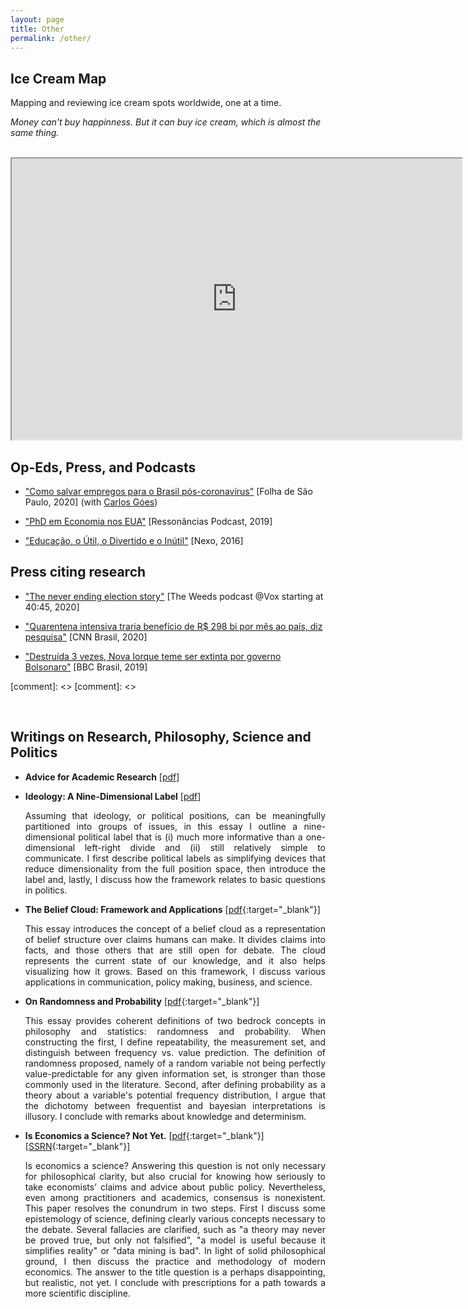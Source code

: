 ```yaml
---
layout: page
title: Other
permalink: /other/
---
```


## Ice Cream Map

Mapping and reviewing ice cream spots worldwide, one at a time.

_Money can't buy happinness. But it can buy ice cream, which is almost the same thing._

<br>
<iframe src="https://www.google.com/maps/d/u/0/embed?mid=1p4BP4juwU4Jlq3GjpcGG50a5ZL_r_hVy" width="720" height="450"></iframe>

<br>

## Op-Eds, Press, and Podcasts

- ["Como salvar empregos para o Brasil pós-coronavírus"](https://www1.folha.uol.com.br/mercado/2020/03/como-salvar-empregos-para-o-brasil-pos-coronavirus.shtml)  [Folha de São Paulo, 2020] (with [Carlos Góes](https://carlosgoes.com/))

- ["PhD em Economia nos EUA"](https://open.spotify.com/episode/1rhl7RCedUeninvjYfrKYH?si=wiR17Hk9RJGez6a3Z4jrFQ) [Ressonâncias Podcast, 2019]

- ["Educação, o Útil, o Divertido e o Inútil"](https://www.nexojornal.com.br/ensaio/2016/Educa%C3%A7%C3%A3o-o-%C3%BAtil-o-divertido-e-o-in%C3%BAtil) [Nexo, 2016] 

## Press citing research

- ["The never ending election story"](https://open.spotify.com/episode/0QluGZdvuc5lFtt2ygnEtC?si=gKVrkA3ZRKexAFTMAmfl5w) [The Weeds podcast @Vox starting at 40:45, 2020]

- ["Quarentena intensiva traria benefício de R$ 298 bi por mês ao país, diz pesquisa"](https://www.cnnbrasil.com.br/nacional/2020/04/22/quarentena-intensiva-traria-beneficio-de-r-298-bi-por-mes-ao-pais-diz-pesquisa) [CNN Brasil, 2020]

- ["Destruída 3 vezes, Nova Iorque teme ser extinta por governo Bolsonaro"](https://www.bbc.com/portuguese/brasil-50402258) [BBC Brasil, 2019]


[comment]: <> [comment]: <> 

<br>

## Writings on Research, Philosophy, Science and Politics

- **Advice for Academic Research** [[pdf](/files/papers/Dahis_Advice_Research.pdf)]

- **Ideology: A Nine-Dimensional Label** [[pdf](/files/papers/Dahis_Ideology.pdf)]
   
    <p style="text-align: justify;"> Assuming that ideology, or political positions, can be meaningfully partitioned into groups of issues, in this essay I outline a nine-dimensional political label that is (i) much more informative than a one-dimensional left-right divide and (ii) still relatively simple to communicate. I first describe political labels as simplifying devices that reduce dimensionality from the full position space, then introduce the label and, lastly, I discuss how the framework relates to basic questions in politics. </p>

- **The Belief Cloud: Framework and Applications** [[pdf](/files/papers/Dahis_BC.pdf){:target="_blank"}]
   
    <p style="text-align: justify;"> This essay introduces the concept of a belief cloud as a representation of belief structure over claims humans can make. It divides claims into facts, and those others that are still open for debate. The cloud represents the current state of our knowledge, and it also helps visualizing how it grows. Based on this framework, I discuss various applications in communication, policy making, business, and science. </p>

- **On Randomness and Probability** [[pdf](/files/papers/randomness_probability.pdf){:target="_blank"}]

    <p style="text-align: justify;"> This essay provides coherent definitions of two bedrock concepts in philosophy and statistics: randomness and probability. When constructing the first, I define repeatability, the measurement set, and distinguish between frequency vs. value prediction. The definition of randomness proposed, namely of a random variable not being perfectly value-predictable for any given information set, is stronger than those commonly used in the literature. Second, after defining probability as a theory about a variable's potential frequency distribution, I argue that the dichotomy between frequentist and bayesian interpretations is illusory. I conclude with remarks about knowledge and determinism. </p>

- **Is Economics a Science? Not Yet.** [[pdf](https://www.ricardodahis.com/files/papers/Dahis_IEAS.pdf){:target="_blank"}] [[SSRN](http://ssrn.com/abstract=3036961){:target="_blank"}]

    <p style="text-align: justify;"> Is economics a science? Answering this question is not only necessary for philosophical clarity, but also crucial for knowing how seriously to take economists’ claims and advice about public policy. Nevertheless, even among practitioners and academics, consensus is nonexistent. This paper resolves the conundrum in two steps. First I discuss some epistemology of science, defining clearly various concepts necessary to the debate. Several fallacies are clarified, such as "a theory may never be proved true, but only not falsified", "a model is useful because it simplifies reality" or "data mining is bad". In light of solid philosophical ground, I then discuss the practice and methodology of modern economics. The answer to the title question is a perhaps disappointing, but realistic, not yet. I conclude with prescriptions for a path towards a more scientific discipline.  </p>
